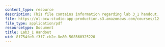 ```yaml
---
content_type: resource
description: This file contains information regarding lab 3_1 handout.
file: https://ol-ocw-studio-app-production.s3.amazonaws.com/courses/12-335-experimental-atmospheric-chemistry-fall-2014/8f754fe0f3f7cb2e8e80508560325220_MIT12_335F14_Lab3_1.pdf
file_type: application/pdf
resourcetype: Document
title: Lab3_1 Handout
uid: 8f754fe0-f3f7-cb2e-8e80-508560325220
---
```

